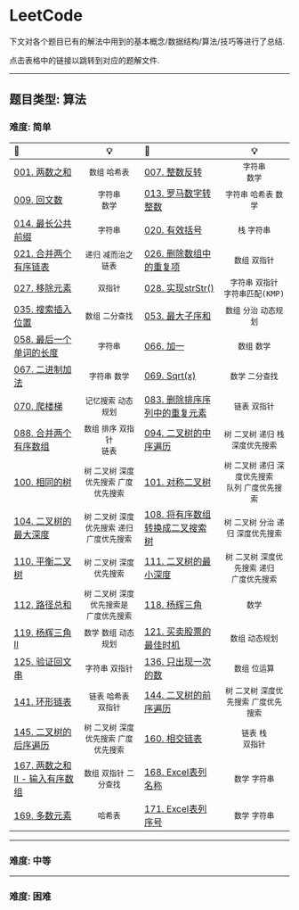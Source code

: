# LeetCode

下文对各个题目已有的解法中用到的基本概念/数据结构/算法/技巧等进行了总结.

点击表格中的链接以跳转到对应的题解文件.

---

## 题目类型: 算法

### 难度: 简单

| 📗 | 💡 | 📘 | 💡 |
| :--- | :---: | :--- | :---: |
| [001. 两数之和](/algorithms/cpp/001.two_sum/two_sum.cc) | `数组`  `哈希表` | [007. 整数反转](/algorithms/cpp/007.reverse_integer/reverse_integer.cc) | `字符串` <br> `数学`|
| [009. 回文数](/algorithms/cpp/009.palindrome_number/palindrome_number.cc)|`字符串` <br> `数学` | [013. 罗马数字转整数](/algorithms/cpp/013.roman_to_integer/roman_to_integer.cc) | `字符串` `哈希表`  `数学` |
| [014. 最长公共前缀](/algorithms/cpp/014.longest_common_prefix/longest_common_prefix.cc) | `字符串` | [020. 有效括号](/algorithms/cpp/020.valid_parentheses/valid_parentheses.cc) | `栈` `字符串` |
| [021. 合并两个有序链表](/algorithms/cpp/021.merge_two_sorted_lists/merge_two_sorted_lists.cc) | `递归` `减而治之` `链表` | [026. 删除数组中的重复项](/algorithms/cpp/026.remove_duplicates_from_sorted_array/remove_duplicates_from_sorted_array.cc) | `数组` `双指针` |
| [027. 移除元素](algorithms/cpp/027.remove_element/remove_element.cc) | `双指针` | [028. 实现strStr()](algorithms/cpp/028.implement_strstr/implement_strstr.cc)| `字符串` `双指针` <br> `字符串匹配(KMP)` |
| [035. 搜索插入位置](algorithms/cpp/035.search_insert_position/search_insert_position.cc) | `数组` `二分查找` | [053. 最大子序和](algorithms/cpp/053.maximum_subarray/maximum_subarray.cc) | `数组` `分治` `动态规划` |
| [058. 最后一个单词的长度](algorithms/cpp/058.length_of_last_word/length_of_last_word.cc) | `字符串` | [066. 加一](algorithms/cpp/066.plus_one/plus_one.cc) | `数组` `数学` |
| [067. 二进制加法](algorithms/cpp/067.add_binary/add_binary.cc) | `字符串` `数学` | [069. Sqrt(x)](algorithms/cpp/069.sqrtx/sqrtx.cc) | `数学` `二分查找` |
| [070. 爬楼梯](algorithms/cpp/070.climbing_stairs/climbing_stairs.cc) | `记忆搜索` `动态规划` | [083. 删除排序序列中的重复元素](algorithms/cpp/083.remove_duplicates_from_sorted_list/remove_duplicates_from_sorted_list.cc) | `链表` `双指针` |
| [088. 合并两个有序数组](algorithms/cpp/088.merge_sorted_array/merge_sorted_array.cc) | `数组` `排序` `双指针` <br> `链表` | [094. 二叉树的中序遍历](algorithms/cpp/094.binary_tree_inorder_traversal/binary_tree_inorder_traversal.cc) | `树` `二叉树` `递归` `栈` `深度优先搜索` |
| [100. 相同的树](algorithms/cpp/100.same_tree/same_tree.cc) | `树` `二叉树` `深度优先搜索` `广度优先搜索` | [101. 对称二叉树](algorithms/cpp/101.symmetric_tree/symmetric_tree.cc) | `树` `二叉树` `递归` `深度优先搜索` <br> `队列` `广度优先搜索` |
| [104. 二叉树的最大深度](algorithms/cpp/104.maximum_depth_of_binary_tree/maximum_depth_of_binary_tree.cc) | `树` `二叉树` `深度优先搜索` `递归` <br> `广度优先搜索` | [108. 将有序数组转换成二叉搜索树](algorithms/cpp/108.convert_sorted_array_to_binary_search_tree/convert_sorted_array_to_binary_search_tree.cc) | `树` `二叉树` `分治` `递归` `深度优先搜索` |
| [110. 平衡二叉树](algorithms/cpp/110.balanced_binary_tree/balanced_binary_tree.cc) | `树` `二叉树` `深度优先搜索` | [111. 二叉树的最小深度](algorithms/cpp/111.minimum_depth_of_binary_tree/minimum_depth_of_binary_tree.cc) | `树` `二叉树` `深度优先搜索` `递归` <br> `广度优先搜索` |
| [112. 路径总和](algorithms/cpp/112.path_sum/path_sum.cc) | `树` `二叉树` `深度优先搜索是` <br> `广度优先搜索` | [118. 杨辉三角](algorithms/cpp/118.pascals_triangle/pascals_triangle.cc) | `数学` |
| [119. 杨辉三角 II](algorithms/cpp/119.pascals_triangle_ii/pascals_triangle_ii.cc) | `数学` `数组` `动态规划` | [121. 买卖股票的最佳时机](algorithms/cpp/121.best_time_to_buy_and_sell_stock/best_time_to_buy_and_sell_stock.cc) | `数组` `动态规划` |
| [125. 验证回文串](algorithms/cpp/125.valid_palindrome/valid_palindrome.cc) | `字符串` `双指针` | [136. 只出现一次的数](algorithms/cpp/136.single_number/single_number.cc) | `数组` `位运算` |
| [141. 环形链表](algorithms/cpp/141.linked_list_cycle/linked_list_cycle.cc) | `链表` `哈希表` <br> `双指针` | [144. 二叉树的前序遍历](algorithms/cpp/144.binary_tree_preorder_traversal/binary_tree_preorder_traversal.cc) | `树` `二叉树` `深度优先搜索` `广度优先搜索` |
| [145. 二叉树的后序遍历](algorithms/cpp/145.binary_tree_postorder_traversal/binary_tree_postorder_traversal.cc) | `树` `二叉树` `深度优先搜索` `广度优先搜索` | [160. 相交链表](algorithms/cpp/160.intersection_of_two_linked_list/intersection_of_two_linked_list.cc) | `链表` `栈` <br> `双指针` |
| [167. 两数之和 II - 输入有序数组](algorithms/cpp/167.two_sum_ii_input_array_is_sorted/two_sum_ii_input_array_is_sorted.cc) | `数组` `双指针` `二分查找` | [168. Excel表列名称](algorithms/cpp/168.excel_sheet_column_title/excel_sheet_column_title.cc) | `数学` `字符串` |
| [169. 多数元素](algorithms/cpp/169.majority_element/majority_element.cc) | `哈希表` | [171. Excel表列序号](algorithms/cpp/171.excel_sheet_column_number/excel_sheet_column_number.cc) | `数学` `字符串` |
---

### 难度: 中等

---

### 难度: 困难
